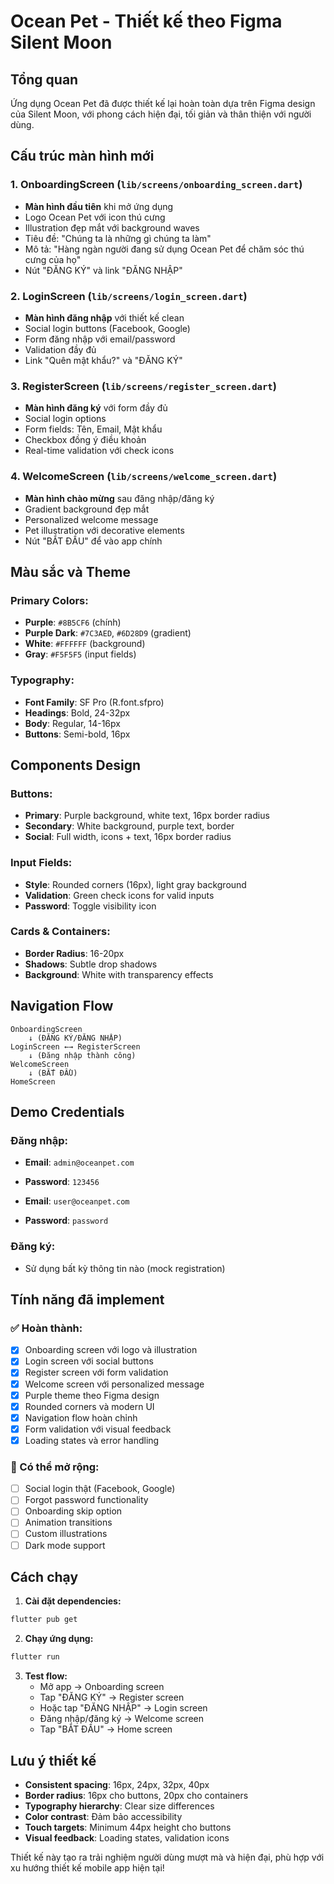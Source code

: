 # Ocean Pet - Thiết kế theo Figma Silent Moon

## Tổng quan
Ứng dụng Ocean Pet đã được thiết kế lại hoàn toàn dựa trên Figma design của Silent Moon, với phong cách hiện đại, tối giản và thân thiện với người dùng.

## Cấu trúc màn hình mới

### 1. OnboardingScreen (`lib/screens/onboarding_screen.dart`)
- **Màn hình đầu tiên** khi mở ứng dụng
- Logo Ocean Pet với icon thú cưng
- Illustration đẹp mắt với background waves
- Tiêu đề: "Chúng ta là những gì chúng ta làm"
- Mô tả: "Hàng ngàn người đang sử dụng Ocean Pet để chăm sóc thú cưng của họ"
- Nút "ĐĂNG KÝ" và link "ĐĂNG NHẬP"

### 2. LoginScreen (`lib/screens/login_screen.dart`)
- **Màn hình đăng nhập** với thiết kế clean
- Social login buttons (Facebook, Google)
- Form đăng nhập với email/password
- Validation đầy đủ
- Link "Quên mật khẩu?" và "ĐĂNG KÝ"

### 3. RegisterScreen (`lib/screens/register_screen.dart`)
- **Màn hình đăng ký** với form đầy đủ
- Social login options
- Form fields: Tên, Email, Mật khẩu
- Checkbox đồng ý điều khoản
- Real-time validation với check icons

### 4. WelcomeScreen (`lib/screens/welcome_screen.dart`)
- **Màn hình chào mừng** sau đăng nhập/đăng ký
- Gradient background đẹp mắt
- Personalized welcome message
- Pet illustration với decorative elements
- Nút "BẮT ĐẦU" để vào app chính

## Màu sắc và Theme

### Primary Colors:
- **Purple**: `#8B5CF6` (chính)
- **Purple Dark**: `#7C3AED`, `#6D28D9` (gradient)
- **White**: `#FFFFFF` (background)
- **Gray**: `#F5F5F5` (input fields)

### Typography:
- **Font Family**: SF Pro (R.font.sfpro)
- **Headings**: Bold, 24-32px
- **Body**: Regular, 14-16px
- **Buttons**: Semi-bold, 16px

## Components Design

### Buttons:
- **Primary**: Purple background, white text, 16px border radius
- **Secondary**: White background, purple text, border
- **Social**: Full width, icons + text, 16px border radius

### Input Fields:
- **Style**: Rounded corners (16px), light gray background
- **Validation**: Green check icons for valid inputs
- **Password**: Toggle visibility icon

### Cards & Containers:
- **Border Radius**: 16-20px
- **Shadows**: Subtle drop shadows
- **Background**: White with transparency effects

## Navigation Flow

```
OnboardingScreen
    ↓ (ĐĂNG KÝ/ĐĂNG NHẬP)
LoginScreen ←→ RegisterScreen
    ↓ (Đăng nhập thành công)
WelcomeScreen
    ↓ (BẮT ĐẦU)
HomeScreen
```

## Demo Credentials

### Đăng nhập:
- **Email**: `admin@oceanpet.com`
- **Password**: `123456`

- **Email**: `user@oceanpet.com`  
- **Password**: `password`

### Đăng ký:
- Sử dụng bất kỳ thông tin nào (mock registration)

## Tính năng đã implement

### ✅ Hoàn thành:
- [x] Onboarding screen với logo và illustration
- [x] Login screen với social buttons
- [x] Register screen với form validation
- [x] Welcome screen với personalized message
- [x] Purple theme theo Figma design
- [x] Rounded corners và modern UI
- [x] Navigation flow hoàn chỉnh
- [x] Form validation với visual feedback
- [x] Loading states và error handling

### 🔄 Có thể mở rộng:
- [ ] Social login thật (Facebook, Google)
- [ ] Forgot password functionality
- [ ] Onboarding skip option
- [ ] Animation transitions
- [ ] Custom illustrations
- [ ] Dark mode support

## Cách chạy

1. **Cài đặt dependencies:**
```bash
flutter pub get
```

2. **Chạy ứng dụng:**
```bash
flutter run
```

3. **Test flow:**
   - Mở app → Onboarding screen
   - Tap "ĐĂNG KÝ" → Register screen
   - Hoặc tap "ĐĂNG NHẬP" → Login screen
   - Đăng nhập/đăng ký → Welcome screen
   - Tap "BẮT ĐẦU" → Home screen

## Lưu ý thiết kế

- **Consistent spacing**: 16px, 24px, 32px, 40px
- **Border radius**: 16px cho buttons, 20px cho containers
- **Typography hierarchy**: Clear size differences
- **Color contrast**: Đảm bảo accessibility
- **Touch targets**: Minimum 44px height cho buttons
- **Visual feedback**: Loading states, validation icons

Thiết kế này tạo ra trải nghiệm người dùng mượt mà và hiện đại, phù hợp với xu hướng thiết kế mobile app hiện tại!
